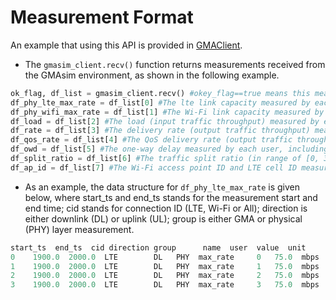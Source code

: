 
# Measurement Format

An example that using this API is provided in [GMAClient](https://github.com/pinyaras/GMAClient).
- The `gmasim_client.recv()` function returns measurements received from the GMAsim environment, as shown in the following example.
```python
ok_flag, df_list = gmasim_client.recv() #okey_flag==true means this measurement is valid.
df_phy_lte_max_rate = df_list[0] #The lte link capacity measured by each user
df_phy_wifi_max_rate = df_list[1] #The Wi-Fi link capacity measured by each user
df_load = df_list[2] #The load (input traffic throughput) measured by each user
df_rate = df_list[3] #The delivery rate (output traffic throughput) measured by each user, including traffic over LTE link, Wi-Fi link, and ALL (combining both)
df_qos_rate = df_list[4] #The QoS delivery rate (output traffic throughput that meet the QoS requirement) measured by each user, including traffic over LTE link, Wi-Fi link, and ALL (combining both)
df_owd = df_list[5] #The one-way delay measured by each user, including LTE link, Wi-Fi link, and ALL (after reordering out of order packets from both links)
df_split_ratio = df_list[6] #The traffic split ratio (in range of [0, 32]) measured by each user, including LTE link, Wi-Fi link. The LTE split ratio + Wi-Fi split ratio equals 32.
df_ap_id = df_list[7] #The Wi-Fi access point ID and LTE cell ID measured by each user, including LTE link, Wi-Fi link
```

- As an example, the data structure for `df_phy_lte_max_rate` is given below, where start_ts and end_ts stands for the measurement start and end time; cid stands for connection ID (LTE, Wi-Fi or All); direction is either downlink (DL) or uplink (UL); group is either GMA or physical (PHY) layer measurement.
```python
start_ts  end_ts  cid direction group      name  user  value  unit
0    1900.0  2000.0  LTE        DL   PHY  max_rate     0   75.0  mbps
1    1900.0  2000.0  LTE        DL   PHY  max_rate     1   75.0  mbps
2    1900.0  2000.0  LTE        DL   PHY  max_rate     2   75.0  mbps
3    1900.0  2000.0  LTE        DL   PHY  max_rate     3   75.0  mbps
```
